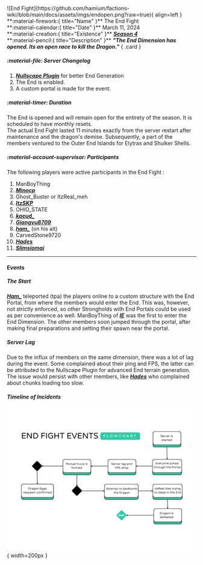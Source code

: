 <div class="grid" markdown>
![End Fight](https://github.com/hamium/factions-wiki/blob/main/docs/assets/imgs/endopen.png?raw=true){ align=left }
**:material-firework:{ title="Name" }** The End Fight<br>
**:material-calendar:{ title="Date" }** March 11, 2024<br>
**:material-creation:{ title="Existence" }** <b><i><a href="../../seasons/s4">Season 4</a></i></b>  <br>
**:material-pencil:{ title="Description" }** <b><i>"The End Dimension has opened. Its an open race to kill the Dragon."</i></b>  
{ .card }
</div>

##### :material-file: Server Changelog
1. [***Nullscape Plugin***](https://www.curseforge.com/minecraft/mc-mods/nullscape) for better End Generation
2. The End is enabled.
3. A custom portal is made for the event.

##### :material-timer: Duration
The End is opened and will remain open for the entirety of the season. It is scheduled to have monthly resets.<br>
The actual End Fight lasted 11 minutes exactly from the server restart after maintenance and the dragon's demise. Subsequently, a part of the members ventured to the Outer End Islands for Elytras and Shulker Shells.<br>

##### :material-account-supervisor: Participants
The following players were active participants in the End Fight : 
1. ManBoyThing
2. [***Minocp***](../players/minocp.md)
3. Ghost_Buster or ItzReal_meh
4. [***ItzSKP***](../players/itzskp.md)
5. OHIO_STATE
6. [***kaeud_***](../staff/kaeud.md)
7. [***Giangvu8709***](../players/giangvu.md)
8. [***ham_***](../staff/ham.md) (on his alt)
9. CarvedStone9720
10. [***Hades***](../players/hades.md)
11. [***Slimsiomai***](../staff/slim.md)
---

#### Events
##### The Start
[***Ham_***](../staff/ham.md) teleported (tpa) the players online to a custom structure with the End Portal, from where the members would enter the End. This was, however, not strictly enforced, so other Strongholds with End Portals could be used as per convenience as well. ManBoyThing of [***IE***](../factions/ie.md) was the first to enter the End Dimension. The other members soon jumped through the portal, after making final preparations and setting their spawn near the portal.

##### Server Lag 
Due to the influx of members on the same dimension, there was a lot of lag during the event. Some complained about their ping and FPS, the latter can be attributed to the Nullscape Plugin for advanced End terrain generation. The issue would persist with other members, like [***Hades***](../players/hades.md) who complained about chunks loading too slow.

##### Timeline of Incidents
![Event Timeline](https://github.com/hamium/factions-wiki/blob/main/docs/assets/imgs/flowchart%20of%20event.png?raw=true){ width=200px }

